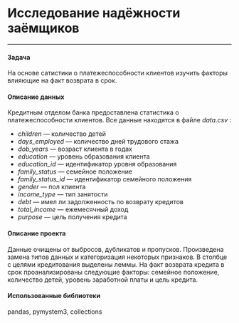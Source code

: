 # Исследование надёжности заёмщиков
---
#### Задача
На основе сатистики о платежеспособности клиентов изучить факторы влияющие на факт возврата в срок.
#### Описание данных
Кредитным отделом банка предоставлена статистика о платежеспособности клиентов.
Все данные находятся в файле *data.csv* : 

+ *children* — количество детей
+ *days_employed* — количество дней трудового стажа
+ *dob_years* — возраст клиента в годах
+ *education* — уровень образования клиента
+ *education_id* — идентификатор уровня образования
+ *family_status* — семейное положение
+ *family_status_id* — идентификатор семейного положения
+ *gender* — пол клиента
+ *income_type* — тип занятости
+ *debt* — имел ли задолженность по возврату кредитов
+ *total_income* — ежемесячный доход
+ *purpose* — цель получения кредита

#### Описание проекта
Данные очищены от выбросов, дубликатов и пропусков. Произведена замена типов данных и категоризация некоторых признаков. В столбце с целями кредитования выделены леммы.
На факт возврата кредита в срок проанализированы следующие факторы: семейное положение, количество детей, уровень заработной платы и цель кредита.
#### Использованные библиотеки
pandas, pymystem3, collections